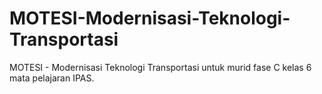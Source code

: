 # MOTESI-Modernisasi-Teknologi-Transportasi
MOTESI - Modernisasi Teknologi Transportasi untuk murid fase C kelas 6 mata pelajaran IPAS.
